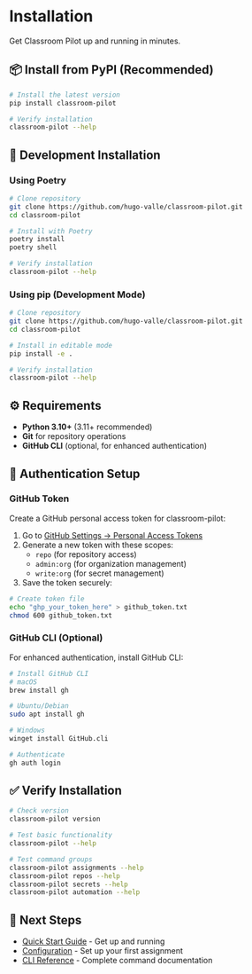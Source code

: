 # Installation

Get Classroom Pilot up and running in minutes.

## 📦 Install from PyPI (Recommended)

```bash
# Install the latest version
pip install classroom-pilot

# Verify installation
classroom-pilot --help
```

## 🔧 Development Installation

### Using Poetry

```bash
# Clone repository
git clone https://github.com/hugo-valle/classroom-pilot.git
cd classroom-pilot

# Install with Poetry
poetry install
poetry shell

# Verify installation
classroom-pilot --help
```

### Using pip (Development Mode)

```bash
# Clone repository
git clone https://github.com/hugo-valle/classroom-pilot.git
cd classroom-pilot

# Install in editable mode
pip install -e .

# Verify installation
classroom-pilot --help
```

## ⚙️ Requirements

- **Python 3.10+** (3.11+ recommended)
- **Git** for repository operations
- **GitHub CLI** (optional, for enhanced authentication)

## 🔐 Authentication Setup

### GitHub Token

Create a GitHub personal access token for classroom-pilot:

1. Go to [GitHub Settings → Personal Access Tokens](https://github.com/settings/tokens)
2. Generate a new token with these scopes:
   - `repo` (for repository access)
   - `admin:org` (for organization management)
   - `write:org` (for secret management)
3. Save the token securely:

```bash
# Create token file
echo "ghp_your_token_here" > github_token.txt
chmod 600 github_token.txt
```

### GitHub CLI (Optional)

For enhanced authentication, install GitHub CLI:

```bash
# Install GitHub CLI
# macOS
brew install gh

# Ubuntu/Debian
sudo apt install gh

# Windows
winget install GitHub.cli

# Authenticate
gh auth login
```

## ✅ Verify Installation

```bash
# Check version
classroom-pilot version

# Test basic functionality
classroom-pilot --help

# Test command groups
classroom-pilot assignments --help
classroom-pilot repos --help
classroom-pilot secrets --help
classroom-pilot automation --help
```

## 🚀 Next Steps

- [Quick Start Guide](quick-start.md) - Get up and running
- [Configuration](configuration.md) - Set up your first assignment
- [CLI Reference](../cli/overview.md) - Complete command documentation
